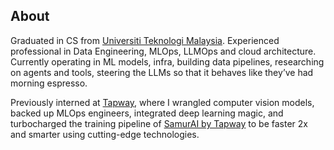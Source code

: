 ## About
Graduated in CS from [Universiti Teknologi Malaysia](https://www.utm.my/). Experienced professional in Data Engineering, MLOps, LLMOps and cloud architecture. Currently operating in ML models, infra, building data pipelines, researching on agents and tools, steering the LLMs so that it behaves like they’ve had morning espresso.

Previously interned at [Tapway](https://gotapway.com/), where I wrangled computer vision models, backed up MLOps engineers, integrated deep learning magic, and turbocharged the training pipeline of [SamurAI by Tapway](https://visionsamur.ai/samurai-central) to be faster 2x and smarter using cutting-edge technologies.
